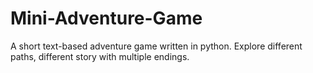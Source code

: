 # Mini-Adventure-Game
A short text-based adventure game written in python. Explore different paths, different story with multiple endings.
